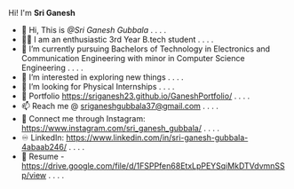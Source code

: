 Hi! I'm **Sri Ganesh**
- 👋 Hi, This is _@Sri Ganesh Gubbala_ . . . .
- 👨‍🎓 I am an enthusiastic 3rd Year B.tech student . . . .
- 🌱 I’m currently pursuing Bachelors of Technology in Electronics and Communication Engineering with minor in Computer Science Engineering . . . . 
- 👀 I’m interested in exploring new things . . . .
- 💞️ I’m looking for Physical Internships . . . .
- 🔗 Portfolio https://sriganesh23.github.io/GaneshPortfolio/ . . . .
- 📫 Reach me @ sriganeshgubbala37@gmail.com . . . .
- 📩 Connect me through Instagram: https://www.instagram.com/sri_ganesh_gubbala/ . . . .
- ♾ LinkedIn: https://www.linkedin.com/in/sri-ganesh-gubbala-4abaab246/ . . . .
- 📧 Resume - https://drive.google.com/file/d/1FSPPfen68EtxLpPEYSqiMkDTVdvmnSSp/view . . . . 

<!---
sriganesh23/sriganesh23 is a ✨ special ✨ repository because its `README.md` (this file) appears on your GitHub profile.
You can click the Preview link to take a look at your changes.
--->
